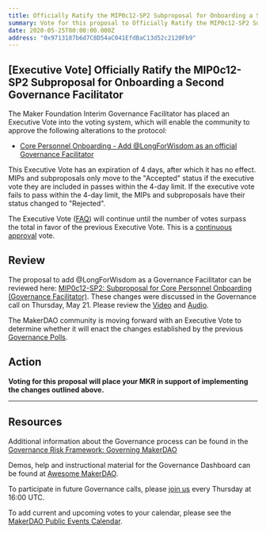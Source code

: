 ```yaml
---
title: Officially Ratify the MIP0c12-SP2 Subproposal for Onboarding a Second Governance Facilitator
summary: Vote for this proposal to Officially Ratify the MIP0c12-SP2 Subproposal for Onboarding a Second Governance Facilitator
date: 2020-05-25T00:00:00.000Z
address: "0x9713187b6d7C8D54aC041EfdBaC13d52c2120Fb9"
---
```


## [Executive Vote] Officially Ratify the MIP0c12-SP2 Subproposal for Onboarding a Second Governance Facilitator

The Maker Foundation Interim Governance Facilitator has placed an Executive Vote into the voting system, which will enable the community to approve the following alterations to the protocol:

- [Core Personnel Onboarding - Add @LongForWisdom as an official Governance Facilitator](https://vote.makerdao.com/polling-proposal/qmugi8agwf9nwhwdbdpbaszbchrwdggkykqhy5mz4x5flb)

This Executive Vote has an expiration of 4 days, after which it has no effect. MIPs and subproposals only move to the "Accepted" status if the executive vote they are included in passes within the 4-day limit. If the executive vote fails to pass within the 4-day limit, the MIPs and subproposals have their status changed to "Rejected".

The Executive Vote ([FAQ](https://community-development.makerdao.com/makerdao-mcd-faqs/faqs#governance)) will continue until the number of votes surpass the total in favor of the previous Executive Vote. This is a [continuous approval](https://community-development.makerdao.com/makerdao-mcd-faqs/faqs/governance#what-is-continuous-approval-voting) vote.

## Review

The proposal to add @LongForWisdom as a Governance Facilitator can be reviewed here: [MIP0c12-SP2: Subproposal for Core Personnel Onboarding (Governance Facilitator)](https://forum.makerdao.com/t/mip0c12-sp2-subproposal-for-core-personnel-onboarding-governance-facilitator/2351). These changes were discussed in the Governance call on Thursday, May 21. Please review the [Video](https://www.youtube.com/playlist?list=PLLzkWCj8ywWNq5-90-Id6VPSsrk4OWVan) and [Audio](https://soundcloud.com/makerdao/sets/governance-calls).

The MakerDAO community is moving forward with an Executive Vote to determine whether it will enact the changes established by the previous [Governance Polls](https://vote.makerdao.com/polling).

## Action

**Voting for this proposal will place your MKR in support of implementing the changes outlined above.**

---

## Resources

Additional information about the Governance process can be found in the [Governance Risk Framework: Governing MakerDAO](https://community-development.makerdao.com/governance/governance-risk-framework)

Demos, help and instructional material for the Governance Dashboard can be found at [Awesome MakerDAO](https://awesome.makerdao.com/#voting).

To participate in future Governance calls, please [join us](https://community-development.makerdao.com/governance/governance-and-risk-meetings) every Thursday at 16:00 UTC.

To add current and upcoming votes to your calendar, please see the [MakerDAO Public Events Calendar](https://calendar.google.com/calendar/embed?src=makerdao.com_3efhm2ghipksegl009ktniomdk%40group.calendar.google.com&ctz=America%2FLos_Angeles).
